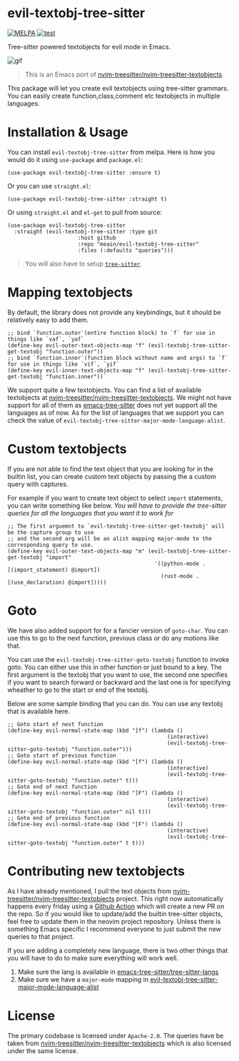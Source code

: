 # evil-textobj-tree-sitter

[![MELPA](https://melpa.org/packages/evil-textobj-treesitter-badge.svg)](https://melpa.org/#/evil-textobj-treesitter)
[![test](https://github.com/meain/evil-textobj-tree-sitter/actions/workflows/test.yaml/badge.svg)](https://github.com/meain/evil-textobj-tree-sitter/actions/workflows/test.yaml)

Tree-sitter powered textobjects for evil mode in Emacs.

![gif](https://meain.io/blog-videos/gifs/evil-textobj-treesitter.gif)

> This is an Emacs port of [nvim-treesitter/nvim-treesitter-textobjects](https://github.com/nvim-treesitter/nvim-treesitter-textobjects).

This package will let you create evil textobjects using tree-sitter
grammars. You can easily create function,class,comment etc textobjects
in multiple languages.

# Installation & Usage

You can install `evil-textobj-tree-sitter` from melpa. Here is how you would do it using `use-package` and `package.el`:

``` emacs-lisp
(use-package evil-textobj-tree-sitter :ensure t)
```

Or you can use `straight.el`:

``` emacs-lisp
(use-package evil-textobj-tree-sitter :straight t)
```

Or using `straight.el` and `el-get` to pull from source:

```emacs-lisp
(use-package evil-textobj-tree-sitter
  :straight (evil-textobj-tree-sitter :type git
                      :host github
                      :repo "meain/evil-textobj-tree-sitter"
                      :files (:defaults "queries")))
```

> You will also have to setup [`tree-sitter`](https://github.com/emacs-tree-sitter/elisp-tree-sitter).

# Mapping textobjects

By default, the library does not provide any keybindings, but it
should be relatively easy to add them.

```emacs-lisp
;; bind `function.outer`(entire function block) to `f` for use in things like `vaf`, `yaf`
(define-key evil-outer-text-objects-map "f" (evil-textobj-tree-sitter-get-textobj "function.outer"))
;; bind `function.inner`(function block without name and args) to `f` for use in things like `vif`, `yif`
(define-key evil-inner-text-objects-map "f" (evil-textobj-tree-sitter-get-textobj "function.inner"))
```

We support quite a few textobjects. You can find a list of available
textobjects at
[nvim-treesitter/nvim-treesitter-textobjects](https://github.com/nvim-treesitter/nvim-treesitter-textobjects#built-in-textobjects).
We might not have support for all of them as
[emacs-tree-sitter](https://github.com/ubolonton/emacs-tree-sitter)
does not yet support all the languages as of now. As for the list of
languages that we support you can check the value of
`evil-textobj-tree-sitter-major-mode-language-alist`.

# Custom textobjects

If you are not able to find the text object that you are looking for
in the builtin list, you can create custom text objects by passing the
a custom query with captures.

For example if you want to create text object to select `import`
statements, you can write something like below. *You will have to
provide the tree-sitter queries for all the languages that you want it
to work for*

``` emacs-lisp
;; The first arguemnt to `evil-textobj-tree-sitter-get-textobj' will be the capture group to use
;; and the second arg will be an alist mapping major-mode to the corresponding query to use.
(define-key evil-outer-text-objects-map "m" (evil-textobj-tree-sitter-get-textobj "import"
                                              '((python-mode . [(import_statement) @import])
                                                (rust-mode . [(use_declaration) @import]))))
```

# Goto

We have also added support for for a fancier version of
`goto-char`. You can use this to go to the next function, previous
class or do any motions like that.

You can use the `evil-textobj-tree-sitter-goto-textobj` function to
invoke goto. You can either use this in other function or just bound
to a key. The first argument is the textobj that you want to use, the
second one specifies if you want to search forward or backward and the
last one is for specifying wheather to go to the start or end of the
textobj.

Below are some sample binding that you can do. You can use any textobj
that is available here.

``` emacs-lisp
;; Goto start of next function
(define-key evil-normal-state-map (kbd "]f") (lambda ()
                                                  (interactive)
                                                  (evil-textobj-tree-sitter-goto-textobj "function.outer")))
;; Goto start of previous function
(define-key evil-normal-state-map (kbd "[f") (lambda ()
                                                  (interactive)
                                                  (evil-textobj-tree-sitter-goto-textobj "function.outer" t)))
;; Goto end of next function
(define-key evil-normal-state-map (kbd "]F") (lambda ()
                                                  (interactive)
                                                  (evil-textobj-tree-sitter-goto-textobj "function.outer" nil t)))
;; Goto end of previous function
(define-key evil-normal-state-map (kbd "[F") (lambda ()
                                                  (interactive)
                                                  (evil-textobj-tree-sitter-goto-textobj "function.outer" t t)))
```

# Contributing new textobjects

As I have already mentioned, I pull the text objects from
[nvim-treesitter/nvim-treesitter-textobjects](https://github.com/nvim-treesitter/nvim-treesitter-textobjects#built-in-textobjects)
project. This right now automatically happens every friday using a
[Github Action](https://github.com/meain/evil-textobj-tree-sitter/blob/master/.github/workflows/update-queries.yaml)
which will create a new PR on the repo. So if you would like to
update/add the builtin tree-sitter objects, feel free to update them
in the neovim project repository. Unless there is something Emacs
specific I recommend everyone to just submit the new queries to that
project.

If you are adding a completely new language, there is two other things
that you will have to do to make sure everything will work well.

1) Make sure the lang is available in [emacs-tree-sitter/tree-sitter-langs](https://github.com/emacs-tree-sitter/tree-sitter-langs/tree/master/queries)
2) Make sure we have a `major-mode` mapping in [evil-textobj-tree-sitter-major-mode-language-alist](https://github.com/meain/evil-textobj-tree-sitter/blob/d416b3ab8610f179defadd58f5c20fdc65bf21e5/evil-textobj-tree-sitter.el#L40)

# License

The primary codebase is licensed under `Apache-2.0`. The queries have
be taken from
[nvim-treesitter/nvim-treesitter-textobjects](https://github.com/nvim-treesitter/nvim-treesitter-textobjects)
which is also licensed under the same license.
